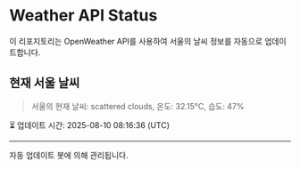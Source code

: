 
# Weather API Status

이 리포지토리는 OpenWeather API를 사용하여 서울의 날씨 정보를 자동으로 업데이트합니다.

## 현재 서울 날씨
> 서울의 현재 날씨: scattered clouds, 온도: 32.15°C, 습도: 47%

⏳ 업데이트 시간: 2025-08-10 08:16:36 (UTC)

---
자동 업데이트 봇에 의해 관리됩니다.
